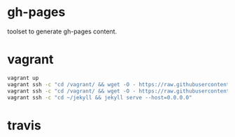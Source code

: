 # gh-pages

toolset to generate gh-pages content.

# vagrant

```sh
vagrant up
vagrant ssh -c "cd /vagrant/ && wget -O - https://raw.githubusercontent.com/mh-cbon/gh-pages/master/setup.sh sh"
vagrant ssh -c "cd /vagrant/ && wget -O - https://raw.githubusercontent.com/mh-cbon/gh-pages/master/update-ghpages.sh | GH=mh-cbon/gh-pages JEKYLL=pietromenna/jekyll-cayman-theme sh"
vagrant ssh -c "cd ~/jekyll && jekyll serve --host=0.0.0.0"
```

# travis
